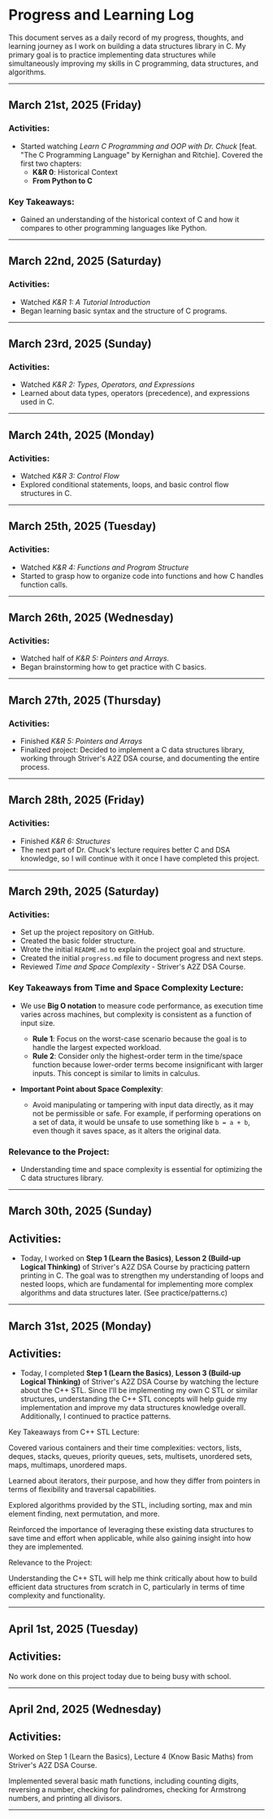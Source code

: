 # Progress and Learning Log

This document serves as a daily record of my progress, thoughts, and learning journey as I work on building a data structures library in C. My primary goal is to practice implementing data structures while simultaneously improving my skills in C programming, data structures, and algorithms.

---

## March 21st, 2025 (Friday)

### Activities:
- Started watching *Learn C Programming and OOP with Dr. Chuck* [feat. "The C Programming Language" by Kernighan and Ritchie]. Covered the first two chapters:
  - **K&R 0**: Historical Context
  - **From Python to C**

### Key Takeaways:
- Gained an understanding of the historical context of C and how it compares to other programming languages like Python.

---

## March 22nd, 2025 (Saturday)

### Activities:
- Watched *K&R 1: A Tutorial Introduction*
- Began learning basic syntax and the structure of C programs.

---

## March 23rd, 2025 (Sunday)

### Activities:
- Watched *K&R 2: Types, Operators, and Expressions*
- Learned about data types, operators (precedence), and expressions used in C.

---

## March 24th, 2025 (Monday)

### Activities:
- Watched *K&R 3: Control Flow*
- Explored conditional statements, loops, and basic control flow structures in C.

---

## March 25th, 2025 (Tuesday)

### Activities:
- Watched *K&R 4: Functions and Program Structure*
- Started to grasp how to organize code into functions and how C handles function calls.

---

## March 26th, 2025 (Wednesday)

### Activities:
- Watched half of *K&R 5: Pointers and Arrays*.
- Began brainstorming how to get practice with C basics.

---

## March 27th, 2025 (Thursday)

### Activities:
- Finished *K&R 5: Pointers and Arrays*
- Finalized project: Decided to implement a C data structures library, working through Striver's A2Z DSA course, and documenting the entire process.

---

## March 28th, 2025 (Friday)

### Activities:
- Finished *K&R 6: Structures*
- The next part of Dr. Chuck's lecture requires better C and DSA knowledge, so I will continue with it once I have completed this project.

---

## March 29th, 2025 (Saturday)

### Activities:
- Set up the project repository on GitHub.
- Created the basic folder structure.
- Wrote the initial `README.md` to explain the project goal and structure.
- Created the initial `progress.md` file to document progress and next steps.
- Reviewed *Time and Space Complexity* - Striver's A2Z DSA Course.

### Key Takeaways from Time and Space Complexity Lecture:
- We use **Big O notation** to measure code performance, as execution time varies across machines, but complexity is consistent as a function of input size.
  - **Rule 1**: Focus on the worst-case scenario because the goal is to handle the largest expected workload.
  - **Rule 2**: Consider only the highest-order term in the time/space function because lower-order terms become insignificant with larger inputs. This concept is similar to limits in calculus.

- **Important Point about Space Complexity**:
  - Avoid manipulating or tampering with input data directly, as it may not be permissible or safe. For example, if performing operations on a set of data, it would be unsafe to use something like `b = a + b`, even though it saves space, as it alters the original data.

### Relevance to the Project:
- Understanding time and space complexity is essential for optimizing the C data structures library.

---

## March 30th, 2025 (Sunday)

## Activities:
- Today, I worked on **Step 1 (Learn the Basics)**, **Lesson 2 (Build-up Logical Thinking)** of Striver's A2Z DSA Course by practicing pattern printing in C. The goal was to strengthen my understanding of loops and nested loops, which are fundamental for implementing more complex algorithms and data structures later. (See practice/patterns.c)

---

## March 31st, 2025 (Monday)

## Activities:
- Today, I completed **Step 1 (Learn the Basics)**, **Lesson 3 (Build-up Logical Thinking)** of Striver's A2Z DSA Course by watching the lecture about the C++ STL. Since I'll be implementing my own C STL or similar structures, understanding the C++ STL concepts will help guide my implementation and improve my data structures knowledge overall. Additionally, I continued to practice patterns.

Key Takeaways from C++ STL Lecture:

Covered various containers and their time complexities: vectors, lists, deques, stacks, queues, priority queues, sets, multisets, unordered sets, maps, multimaps, unordered maps.

Learned about iterators, their purpose, and how they differ from pointers in terms of flexibility and traversal capabilities.

Explored algorithms provided by the STL, including sorting, max and min element finding, next permutation, and more.

Reinforced the importance of leveraging these existing data structures to save time and effort when applicable, while also gaining insight into how they are implemented.

Relevance to the Project:

Understanding the C++ STL will help me think critically about how to build efficient data structures from scratch in C, particularly in terms of time complexity and functionality.

---

## April 1st, 2025 (Tuesday)

## Activities:
No work done on this project today due to being busy with school.

---

## April 2nd, 2025 (Wednesday)

## Activities:
Worked on Step 1 (Learn the Basics), Lecture 4 (Know Basic Maths) from Striver's A2Z DSA Course.

Implemented several basic math functions, including counting digits, reversing a number, checking for palindromes, checking for Armstrong numbers, and printing all divisors.

---
